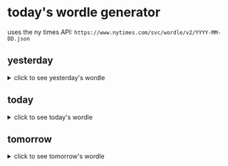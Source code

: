 # today's wordle generator

uses the ny times API: `https://www.nytimes.com/svc/wordle/v2/YYYY-MM-DD.json`

## yesterday

<details>
    <summary>click to see yesterday's wordle</summary>

    north

</details>

## today

<details>
    <summary>click to see today's wordle</summary>

    tweak

</details>

## tomorrow

<details>
    <summary>click to see tomorrow's wordle</summary>

    still

</details>
